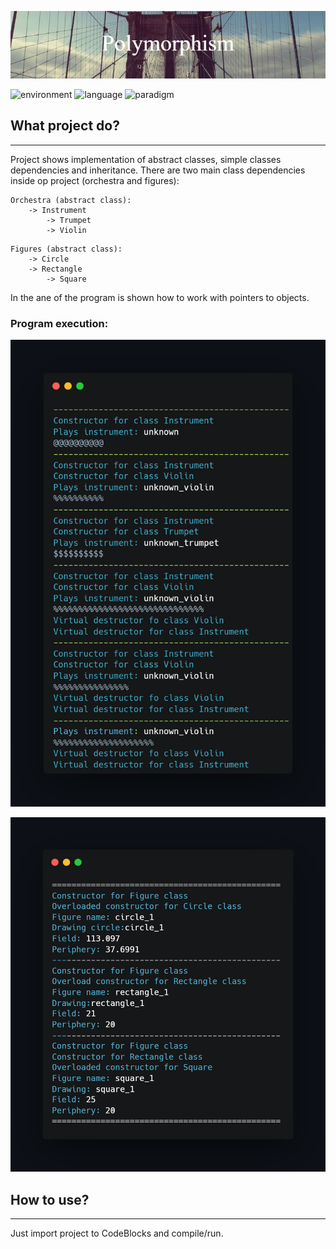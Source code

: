 ![project_banner](banner.png)

![environment](https://img.shields.io/badge/programming%20%20environment-CodeBlocks-blueviolet)
![language](https://img.shields.io/badge/language-C%2B%2B-orange)
![paradigm](https://img.shields.io/badge/paradigm-OOP-blue)
## What project do?
___

Project shows implementation of abstract classes, simple classes dependencies and inheritance.
There are two main class dependencies inside op project (orchestra and figures):

~~~~
Orchestra (abstract class):
    -> Instrument
        -> Trumpet
        -> Violin
~~~~

~~~~
Figures (abstract class):
    -> Circle
    -> Rectangle
        -> Square
~~~~

In the ane of the program is shown how to work with pointers to objects.


### Program execution:

![exe1](exe.png)

![exe2](exe2.png)

## How to use?
___
Just import project to CodeBlocks and compile/run.


<!--https://banner.godori.dev/-->
<!--https://shields.io/-->
<!--https://carbon.now.sh/-->
